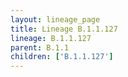 ```yaml
---
layout: lineage_page
title: Lineage B.1.1.127
lineage: B.1.1.127
parent: B.1.1
children: ['B.1.1.127']
---
```

